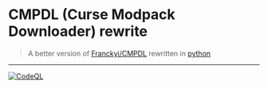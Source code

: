 # CMPDL (Curse Modpack Downloader) rewrite
> A better version of [Franckyi/CMPDL](https://github.com/Franckyi/CMPDL) rewritten in [python](https://python.org/about)
---
[![CodeQL](https://github.com/Advik-B/CMPDL/actions/workflows/codeql-analysis.yml/badge.svg?branch=Master)](https://github.com/Advik-B/CMPDL/actions/workflows/codeql-analysis.yml)
